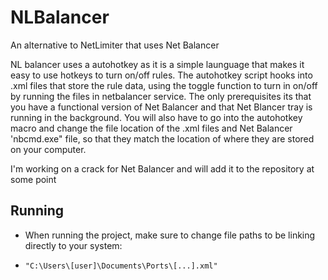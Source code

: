 # NLBalancer
An alternative to NetLimiter that uses Net Balancer

NL balancer uses a autohotkey as it is a simple launguage that makes it easy to use hotkeys to turn on/off rules.
The autohotkey script hooks into .xml files that store the rule data, using the toggle function to turn in on/off by running the files in netbalancer service.
The only prerequisites its that you have a functional version of Net Balancer and that Net Blancer tray is running in the background.
You will also have to go into the autohotkey macro and change the file location of the .xml files and Net Balancer 'nbcmd.exe" file, so that they match the location of where they are stored on your computer.

I'm working on a crack for Net Balancer and will add it to the repository at some point

## Running
- When running the project, make sure to change file paths to be linking directly to your system:
- ```
  "C:\Users\[user]\Documents\Ports\[...].xml"
  ```
